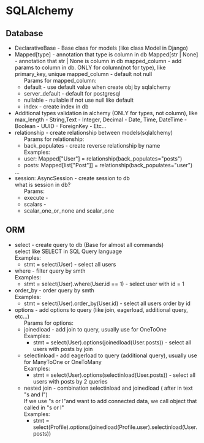 # SQLAlchemy

## Database

<ul>
    <li>
        DeclarativeBase - Base class for models (like class Model in Django)
    </li>
    <li>
        Mapped[type] - annotation that type is column in db
        Mapped[str | None] - annotation that str | None is column in db
        mapped_column - add params to column in db. ONLY for column(not for type), like primary_key, unique 
        mapped_column - default not null
        <ul> Params for mapped_column: 
            <li> 
                default - use default value when create obj by sqlalchemy
            </li>
            <li>
                server_default - default for postgresql
            </li>
            <li>
                nullable - nullable if not use null like default
            </li>
            <li>
                index - create index in db
            </li>
        </ul>
    </li>
    <li>
        Additional types validation in alchemy (ONLY for types, not column), like max_length
        - String,Text
        - Integer, Decimal
        - Date, Time, DateTime
        - Boolean
        - UUID
        - ForeignKey
        - Etc...
    </li>
    <li>
        relationship - create relationship between models(sqlalchemy)
        <ul> Params for relationship:
            <li>back_populates - create reverse relationship by name</li>
        </ul>
        <ul> Examples: 
            <li>
                user: Mapped["User"] = relationship(back_populates="posts")
            </li>
            <li>
                posts: Mapped[list["Post"]] = relationship(back_populates="user")
            </li>
        </ul>
        ...
    </li>
    <li>
        session: AsyncSession - create session to db <br>
        what is session in db?
        <ul> Params:
            <li>
                execute - 
            </li>
            <li>
                scalars - 
            </li>
            <li>
                scalar_one_or_none and scalar_one
            </li>
        </ul>
    </li>
</ul>

## ORM

<ul>
    <li>
        select - create query to db (Base for almost all commands) <br>
        select like SELECT in SQL Query language <br>
        Examples:
        <ul>
            <li>
                stmt = select(User) - select all users
            </li>
        </ul>
    </li>
    <li>
        where - filter query by smth <br>   
        Examples:
        <ul>
            <li>
                stmt = select(User).where(User.id == 1) - select user with id = 1
            </li>
        </ul>
    </li>
    <li> 
        order_by - order query by smth <br>
        Examples:
        <ul>
            <li>
                stmt = select(User).order_by(User.id) - select all users order by id
            </li>
        </ul>
    </li>
    <li>
        options - add options to query (like join, eagerload, additional query, etc...)<br>
        <ul> Params for options:
            <li>
                joinedload - add join to query, usually use for OneToOne <br>
                Examples:
                    <ul>
                        <li>
                            stmt = select(User).options(joinedload(User.posts)) - select all users with posts by join
                        </li>
                    </ul>
            </li>
            <li>
                selectinload - add eagerload to query (additional query), usually use for ManyToOne or OneToMany <br>
                Examples:
                    <ul>
                        <li>
                            stmt = select(User).options(selectinload(User.posts)) - select all users with posts by 2 queries
                        </li>
                    </ul>
            </li>
            <li>    
                nested join - combination selectinload and joinedload ( after in text "s and l") <br>
                If we use "s or l"and want to add connected data, we call object that called in "s or l" <br>
                Examples:
                <ul>
                    <li>
                        stmt = select(Profile).options(joinedload(Profile.user).selectinload(User.posts))
                    </li>
                </ul>
            </li>
        </ul>
    </li>
</ul>

